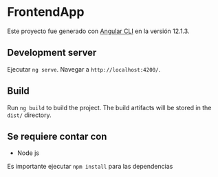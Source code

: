 # FrontendApp

Este proyecto fue generado con [Angular CLI](https://github.com/angular/angular-cli) en la versión 12.1.3.

## Development server

Ejecutar `ng serve`. Navegar a `http://localhost:4200/`.

## Build

Run `ng build` to build the project. The build artifacts will be stored in the `dist/` directory.

## Se requiere contar con 
- Node js

Es importante ejecutar `npm install` para las dependencias
